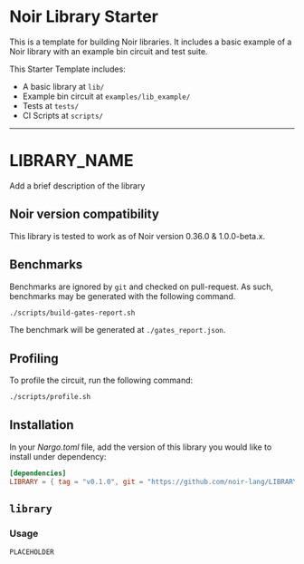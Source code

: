 # Noir Library Starter

This is a template for building Noir libraries. It includes a basic example of a Noir library with an example bin circuit and test suite.

 This Starter Template includes:

- A basic library at `lib/`
- Example bin circuit at `examples/lib_example/`
- Tests at `tests/`
- CI Scripts at `scripts/`

---

# LIBRARY_NAME

Add a brief description of the library

## Noir version compatibility

This library is tested to work as of Noir version 0.36.0 & 1.0.0-beta.x.

## Benchmarks

Benchmarks are ignored by `git` and checked on pull-request. As such, benchmarks may be generated
with the following command.

```bash
./scripts/build-gates-report.sh
```

The benchmark will be generated at `./gates_report.json`.

## Profiling

To profile the circuit, run the following command:

```bash
./scripts/profile.sh
```

## Installation

In your _Nargo.toml_ file, add the version of this library you would like to install under dependency:

```toml
[dependencies]
LIBRARY = { tag = "v0.1.0", git = "https://github.com/noir-lang/LIBRARY_NAME" }
```

## `library`

### Usage

`PLACEHOLDER`
